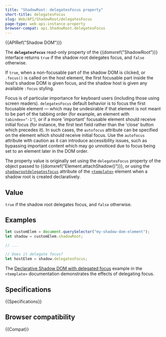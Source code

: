 ```yaml
---
title: "ShadowRoot: delegatesFocus property"
short-title: delegatesFocus
slug: Web/API/ShadowRoot/delegatesFocus
page-type: web-api-instance-property
browser-compat: api.ShadowRoot.delegatesFocus
---
```


{{APIRef("Shadow DOM")}}

The **`delegatesFocus`** read-only property of the {{domxref("ShadowRoot")}} interface returns `true` if the shadow root delegates focus, and `false` otherwise.

If `true`, when a non-focusable part of the shadow DOM is clicked, or `.focus()` is called on the host element, the first focusable part inside the host's shadow DOM is given focus, and the shadow host is given any available `:focus` styling.

Focus is of particular importance for keyboard users (including those using screen readers). `delegatesFocus` default behavior is to focus the first focusable element — which may be undesirable if that element is not meant to be part of the tabbing order (for example, an element with `tabindex="-1"`), or if a more 'important' focusable element should receive initial focus (for instance, the first text field rather than the 'close' button which precedes it). In such cases, the `autofocus` attribute can be specified on the element which should receive initial focus. Use the `autofocus` attribute with caution as it can introduce accessibility issues, such as bypassing important content which may go unnoticed due to focus being set to an element later in the DOM order.

The property value is originally set using the `delegatesFocus` property of the object passed to {{domxref("Element.attachShadow()")}}, or using the [`shadowrootdelegatesfocus`](/en-US/docs/Web/HTML/Reference/Element/template#shadowrootclonable) attribute of the [`<template>`](/en-US/docs/Web/HTML/Reference/Element/template) element when a shadow root is created declaratively.

## Value

`true` if the shadow root delegates focus, and `false` otherwise.

## Examples

```js
let customElem = document.querySelector("my-shadow-dom-element");
let shadow = customElem.shadowRoot;

// ...

// Does it delegate focus?
let hostElem = shadow.delegatesFocus;
```

The [Declarative Shadow DOM with delegated focus](/en-US/docs/Web/HTML/Reference/Element/template#declarative_shadow_dom_with_delegated_focus) example in the `<template>` documentation demonstrates the effects of delegating focus.

## Specifications

{{Specifications}}

## Browser compatibility

{{Compat}}
